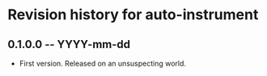 # Revision history for auto-instrument

## 0.1.0.0 -- YYYY-mm-dd

* First version. Released on an unsuspecting world.
